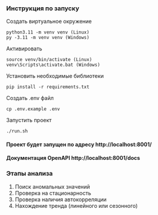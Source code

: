 ### Инструкция по запуску

Создать виртуальное окружение
```commandline
python3.11 -m venv venv (Linux)
py -3.11 -m venv venv (Windows)
```

Активировать 
```commandline
source venv/bin/activate (Linux)
venv\Scripts\activate.bat (Windows)
```

Установить необходимые библиотеки 
```commandline
pip install -r requirements.txt
```

Создать .env файл
```commandline
cp .env.example .env
```

Запустить проект
```commandline
./run.sh
```


#### Проект будет запущен по адресу http://localhost:8001/
#### Документация OpenAPI http://localhost:8001/docs

### Этапы анализа

1. Поиск аномальных значений
2. Проверка на стационарность
3. Проверка наличия автокорреляции
4. Нахождение тренда (линейного или сезонного)

